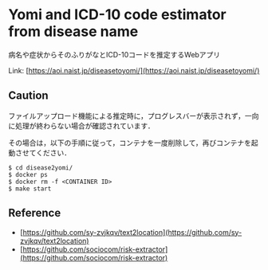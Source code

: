 # Yomi and ICD-10 code estimator from disease name

病名や症状からそのふりがなとICD-10コードを推定するWebアプリ

Link: [https://aoi.naist.jp/diseasetoyomi/](https://aoi.naist.jp/diseasetoyomi/)

## Caution

ファイルアップロード機能による推定時に，プログレスバーが表示されず，一向に処理が終わらない場合が確認されています．

その場合は，以下の手順に従って，コンテナを一度削除して，再びコンテナを起動させてください．

```
$ cd disease2yomi/
$ docker ps
$ docker rm -f <CONTAINER ID>
$ make start
```

## Reference

- [https://github.com/sy-zvjkqv/text2location](https://github.com/sy-zvjkqv/text2location)
- [https://github.com/sociocom/risk-extractor](https://github.com/sociocom/risk-extractor)
